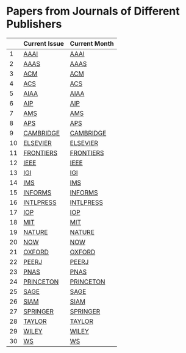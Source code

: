 # Papers from Journals of Different Publishers

| | **Current Issue**|**Current Month**|
|-|-|-|
|1|[AAAI](data/Weekly/Journals/current_year_current_issue/aaai/aaai_link.html)|[AAAI](data/Weekly/Journals/current_year_current_month/aaai/aaai_link.html)|
|2|[AAAS](data/Weekly/Journals/current_year_current_issue/aaas/aaas_link.html)|[AAAS](data/Weekly/Journals/current_year_current_month/aaas/aaas_link.html)|
|3|[ACM](data/Weekly/Journals/current_year_current_issue/acm/acm_link.html)|[ACM](data/Weekly/Journals/current_year_current_month/acm/acm_link.html)|
|4|[ACS](data/Weekly/Journals/current_year_current_issue/acs/acs_link.html)|[ACS](data/Weekly/Journals/current_year_current_month/acs/acs_link.html)|
|5|[AIAA](data/Weekly/Journals/current_year_current_issue/aiaa/aiaa_link.html)|[AIAA](data/Weekly/Journals/current_year_current_month/aiaa/aiaa_link.html)|
|6|[AIP](data/Weekly/Journals/current_year_current_issue/aip/aip_link.html)|[AIP](data/Weekly/Journals/current_year_current_month/aip/aip_link.html)|
|7|[AMS](data/Weekly/Journals/current_year_current_issue/ams/ams_link.html)|[AMS](data/Weekly/Journals/current_year_current_month/ams/ams_link.html)|
|8|[APS](data/Weekly/Journals/current_year_current_issue/aps/aps_link.html)|[APS](data/Weekly/Journals/current_year_current_month/aps/aps_link.html)|
|9|[CAMBRIDGE](data/Weekly/Journals/current_year_current_issue/cambridge/cambridge_link.html)|[CAMBRIDGE](data/Weekly/Journals/current_year_current_month/cambridge/cambridge_link.html)|
|10|[ELSEVIER](data/Weekly/Journals/current_year_current_issue/elsevier/elsevier_link.html)|[ELSEVIER](data/Weekly/Journals/current_year_current_month/elsevier/elsevier_link.html)|
|11|[FRONTIERS](data/Weekly/Journals/current_year_current_issue/frontiers/frontiers_link.html)|[FRONTIERS](data/Weekly/Journals/current_year_current_month/frontiers/frontiers_link.html)|
|12|[IEEE](data/Weekly/Journals/current_year_current_issue/ieee/ieee_link.html)|[IEEE](data/Weekly/Journals/current_year_current_month/ieee/ieee_link.html)|
|13|[IGI](data/Weekly/Journals/current_year_current_issue/igi/igi_link.html)|[IGI](data/Weekly/Journals/current_year_current_month/igi/igi_link.html)|
|14|[IMS](data/Weekly/Journals/current_year_current_issue/ims/ims_link.html)|[IMS](data/Weekly/Journals/current_year_current_month/ims/ims_link.html)|
|15|[INFORMS](data/Weekly/Journals/current_year_current_issue/informs/informs_link.html)|[INFORMS](data/Weekly/Journals/current_year_current_month/informs/informs_link.html)|
|16|[INTLPRESS](data/Weekly/Journals/current_year_current_issue/intlpress/intlpress_link.html)|[INTLPRESS](data/Weekly/Journals/current_year_current_month/intlpress/intlpress_link.html)|
|17|[IOP](data/Weekly/Journals/current_year_current_issue/iop/iop_link.html)|[IOP](data/Weekly/Journals/current_year_current_month/iop/iop_link.html)|
|18|[MIT](data/Weekly/Journals/current_year_current_issue/mit/mit_link.html)|[MIT](data/Weekly/Journals/current_year_current_month/mit/mit_link.html)|
|19|[NATURE](data/Weekly/Journals/current_year_current_issue/nature/nature_link.html)|[NATURE](data/Weekly/Journals/current_year_current_month/nature/nature_link.html)|
|20|[NOW](data/Weekly/Journals/current_year_current_issue/now/now_link.html)|[NOW](data/Weekly/Journals/current_year_current_month/now/now_link.html)|
|21|[OXFORD](data/Weekly/Journals/current_year_current_issue/oxford/oxford_link.html)|[OXFORD](data/Weekly/Journals/current_year_current_month/oxford/oxford_link.html)|
|22|[PEERJ](data/Weekly/Journals/current_year_current_issue/peerj/peerj_link.html)|[PEERJ](data/Weekly/Journals/current_year_current_month/peerj/peerj_link.html)|
|23|[PNAS](data/Weekly/Journals/current_year_current_issue/pnas/pnas_link.html)|[PNAS](data/Weekly/Journals/current_year_current_month/pnas/pnas_link.html)|
|24|[PRINCETON](data/Weekly/Journals/current_year_current_issue/princeton/princeton_link.html)|[PRINCETON](data/Weekly/Journals/current_year_current_month/princeton/princeton_link.html)|
|25|[SAGE](data/Weekly/Journals/current_year_current_issue/sage/sage_link.html)|[SAGE](data/Weekly/Journals/current_year_current_month/sage/sage_link.html)|
|26|[SIAM](data/Weekly/Journals/current_year_current_issue/siam/siam_link.html)|[SIAM](data/Weekly/Journals/current_year_current_month/siam/siam_link.html)|
|27|[SPRINGER](data/Weekly/Journals/current_year_current_issue/springer/springer_link.html)|[SPRINGER](data/Weekly/Journals/current_year_current_month/springer/springer_link.html)|
|28|[TAYLOR](data/Weekly/Journals/current_year_current_issue/taylor/taylor_link.html)|[TAYLOR](data/Weekly/Journals/current_year_current_month/taylor/taylor_link.html)|
|29|[WILEY](data/Weekly/Journals/current_year_current_issue/wiley/wiley_link.html)|[WILEY](data/Weekly/Journals/current_year_current_month/wiley/wiley_link.html)|
|30|[WS](data/Weekly/Journals/current_year_current_issue/ws/ws_link.html)|[WS](data/Weekly/Journals/current_year_current_month/ws/ws_link.html)|

